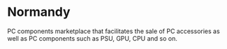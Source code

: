 # Normandy
PC components marketplace that facilitates the sale of PC accessories as well as PC components such as PSU, GPU, CPU and so on.
